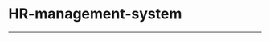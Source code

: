 # HR-management-system
----------------------------------------------------------------------------------------------------------------------------------------------------------------------------------------------------------------------